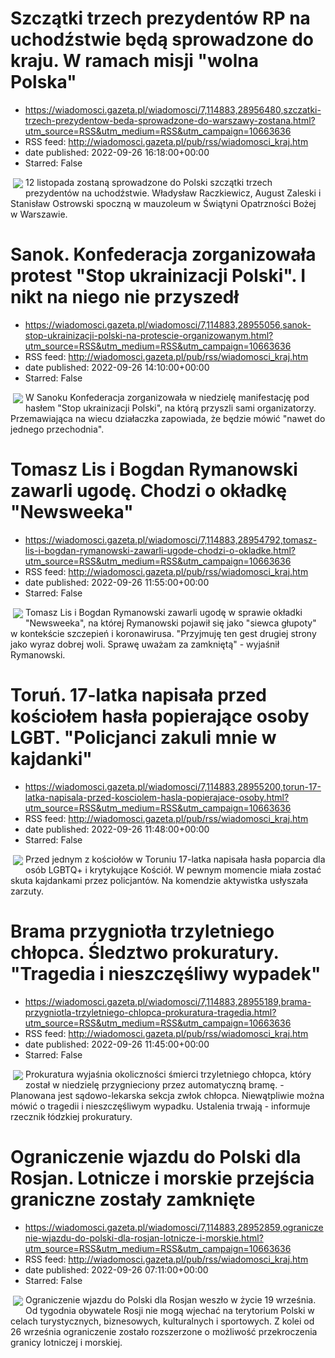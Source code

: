 # Szczątki trzech prezydentów RP na uchodźstwie będą sprowadzone do kraju. W ramach misji "wolna Polska"
 - https://wiadomosci.gazeta.pl/wiadomosci/7,114883,28956480,szczatki-trzech-prezydentow-beda-sprowadzone-do-warszawy-zostana.html?utm_source=RSS&utm_medium=RSS&utm_campaign=10663636
 - RSS feed: http://wiadomosci.gazeta.pl/pub/rss/wiadomosci_kraj.htm
 - date published: 2022-09-26 16:18:00+00:00
 - Starred: False

<img align="left" hspace="4" src="https://bi.im-g.pl/im/b9/9d/1b/z28956601M,Inauguracja-kampanii-informacyjno-edukacyjnej--Mis.jpg" vspace="2" />12 listopada zostaną sprowadzone do Polski szczątki trzech prezydentów na uchodźstwie. Władysław Raczkiewicz, August Zaleski i Stanisław Ostrowski spoczną w mauzoleum w Świątyni Opatrzności Bożej w Warszawie.

# Sanok. Konfederacja zorganizowała protest "Stop ukrainizacji Polski". I nikt na niego nie przyszedł
 - https://wiadomosci.gazeta.pl/wiadomosci/7,114883,28955056,sanok-stop-ukrainizacji-polski-na-protescie-organizowanym.html?utm_source=RSS&utm_medium=RSS&utm_campaign=10663636
 - RSS feed: http://wiadomosci.gazeta.pl/pub/rss/wiadomosci_kraj.htm
 - date published: 2022-09-26 14:10:00+00:00
 - Starred: False

<img align="left" hspace="4" src="https://bi.im-g.pl/im/e2/9d/1b/z28956386M,Manifestacja-w-Sanoku.jpg" vspace="2" />W Sanoku Konfederacja zorganizowała w niedzielę manifestację pod hasłem "Stop ukrainizacji Polski", na którą przyszli sami organizatorzy. Przemawiająca na wiecu działaczka zapowiada, że będzie mówić "nawet do jednego przechodnia".

# Tomasz Lis i Bogdan Rymanowski zawarli ugodę. Chodzi o okładkę "Newsweeka"
 - https://wiadomosci.gazeta.pl/wiadomosci/7,114883,28954792,tomasz-lis-i-bogdan-rymanowski-zawarli-ugode-chodzi-o-okladke.html?utm_source=RSS&utm_medium=RSS&utm_campaign=10663636
 - RSS feed: http://wiadomosci.gazeta.pl/pub/rss/wiadomosci_kraj.htm
 - date published: 2022-09-26 11:55:00+00:00
 - Starred: False

<img align="left" hspace="4" src="https://bi.im-g.pl/im/bb/8c/1b/z28888507M,Tomasz-Lis.jpg" vspace="2" />Tomasz Lis i Bogdan Rymanowski zawarli ugodę w sprawie okładki "Newsweeka", na której Rymanowski pojawił się jako "siewca głupoty" w kontekście szczepień i koronawirusa. "Przyjmuję ten gest drugiej strony jako wyraz dobrej woli. Sprawę uważam za zamkniętą" - wyjaśnił Rymanowski.

# Toruń. 17-latka napisała przed kościołem hasła popierające osoby LGBT. "Policjanci zakuli mnie w kajdanki"
 - https://wiadomosci.gazeta.pl/wiadomosci/7,114883,28955200,torun-17-latka-napisala-przed-kosciolem-hasla-popierajace-osoby.html?utm_source=RSS&utm_medium=RSS&utm_campaign=10663636
 - RSS feed: http://wiadomosci.gazeta.pl/pub/rss/wiadomosci_kraj.htm
 - date published: 2022-09-26 11:48:00+00:00
 - Starred: False

<img align="left" hspace="4" src="https://bi.im-g.pl/im/20/9d/1b/z28955424M,Torun--17-latka-napisala-hasla-popierajace-osoby-L.jpg" vspace="2" />Przed jednym z kościołów w Toruniu 17-latka napisała hasła poparcia dla osób LGBTQ+ i krytykujące Kościół. W pewnym momencie miała zostać skuta kajdankami przez policjantów. Na komendzie aktywistka usłyszała zarzuty.

# Brama przygniotła trzyletniego chłopca. Śledztwo prokuratury. "Tragedia i nieszczęśliwy wypadek"
 - https://wiadomosci.gazeta.pl/wiadomosci/7,114883,28955189,brama-przygniotla-trzyletniego-chlopca-prokuratura-tragedia.html?utm_source=RSS&utm_medium=RSS&utm_campaign=10663636
 - RSS feed: http://wiadomosci.gazeta.pl/pub/rss/wiadomosci_kraj.htm
 - date published: 2022-09-26 11:45:00+00:00
 - Starred: False

<img align="left" hspace="4" src="https://bi.im-g.pl/im/07/9d/1b/z28955399M,Lotnicze-Pogotowie-Ratunkowe.jpg" vspace="2" />Prokuratura wyjaśnia okoliczności śmierci trzyletniego chłopca, który został w niedzielę przygnieciony przez automatyczną bramę. - Planowana jest sądowo-lekarska sekcja zwłok chłopca. Niewątpliwie można mówić o tragedii i nieszczęśliwym wypadku. Ustalenia trwają - informuje rzecznik łódzkiej prokuratury.

# Ograniczenie wjazdu do Polski dla Rosjan. Lotnicze i morskie przejścia graniczne zostały zamknięte
 - https://wiadomosci.gazeta.pl/wiadomosci/7,114883,28952859,ograniczenie-wjazdu-do-polski-dla-rosjan-lotnicze-i-morskie.html?utm_source=RSS&utm_medium=RSS&utm_campaign=10663636
 - RSS feed: http://wiadomosci.gazeta.pl/pub/rss/wiadomosci_kraj.htm
 - date published: 2022-09-26 07:11:00+00:00
 - Starred: False

<img align="left" hspace="4" src="https://bi.im-g.pl/im/55/61/1b/z28712277M,Straz-Graniczna--Zdjecie-ilustracyjne.jpg" vspace="2" />Ograniczenie wjazdu do Polski dla Rosjan weszło w życie 19 września. Od tygodnia obywatele Rosji nie mogą wjechać na terytorium Polski w celach turystycznych, biznesowych, kulturalnych i sportowych. Z kolei od 26 września ograniczenie zostało rozszerzone o możliwość przekroczenia granicy lotniczej i morskiej.
